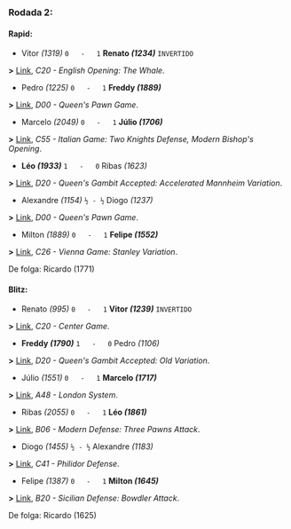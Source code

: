 ### Rodada 2:

#### Rapid:

* Vitor *(1319)* `0   -   1` **Renato *(1234)*** `INVERTIDO`

**>** [Link](https://www.lichess.org/uoeqKY9M), *C20 - English Opening: The Whale*.
* Pedro *(1225)* `0   -   1` **Freddy *(1889)***

**>** [Link](https://www.lichess.org/7lTkPhIV), *D00 - Queen's Pawn Game*.
* Marcelo *(2049)* `0   -   1` **Júlio *(1706)***

**>** [Link](https://www.lichess.org/t9BXx170), *C55 - Italian Game: Two Knights Defense, Modern Bishop's Opening*.
* **Léo *(1933)*** `1   -   0`  Ribas *(1623)*

**>** [Link](https://www.lichess.org/MpK0U206), *D20 - Queen's Gambit Accepted: Accelerated Mannheim Variation*.
* Alexandre *(1154)* `½ - ½` Diogo *(1237)*

**>** [Link](https://www.lichess.org/H9GhqhfH), *D00 - Queen's Pawn Game*.
* Milton *(1889)* `0   -   1` **Felipe *(1552)***

**>** [Link](https://www.lichess.org/dVbOLTNR), *C26 - Vienna Game: Stanley Variation*.

De folga: Ricardo (1771)

#### Blitz:

* Renato *(995)* `0   -   1` **Vitor *(1239)*** `INVERTIDO`

**>** [Link](https://www.lichess.org/8D1HswlL), *C20 - Center Game*.
* **Freddy *(1790)*** `1   -   0`  Pedro *(1106)*

**>** [Link](https://www.lichess.org/3GCiQUZb), *D20 - Queen's Gambit Accepted: Old Variation*.
* Júlio *(1551)* `0   -   1` **Marcelo *(1717)***

**>** [Link](https://www.lichess.org/bLg3vsmi), *A48 - London System*.
* Ribas *(2055)* `0   -   1` **Léo *(1861)***

**>** [Link](https://www.lichess.org/2aruQaIu), *B06 - Modern Defense: Three Pawns Attack*.
* Diogo *(1455)* `½ - ½` Alexandre *(1183)*

**>** [Link](https://www.lichess.org/JLLAkhLx), *C41 - Philidor Defense*.
* Felipe *(1387)* `0   -   1` **Milton *(1645)***

**>** [Link](https://www.lichess.org/DJGNYvmh), *B20 - Sicilian Defense: Bowdler Attack*.

De folga: Ricardo (1625)

